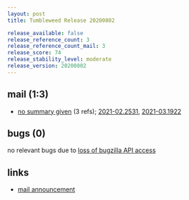 ```yaml
---
layout: post
title: Tumbleweed Release 20200802

release_available: false
release_reference_count: 3
release_reference_count_mail: 3
release_score: 74
release_stability_level: moderate
release_version: 20200802
---
```


## mail (1:3)

- [no summary given](https://github.com/boombatower/tumbleweed-review/issues/10) (3 refs); [2021-02.2531](https://github.com/boombatower/tumbleweed-review/issues/10), [2021-03.1922](https://github.com/boombatower/tumbleweed-review/issues/10)

## bugs (0)

<!--more-->

no relevant bugs due to [loss of bugzilla API access](https://bugzilla.opensuse.org/show_bug.cgi?id=1157722)



## links

- [mail announcement](https://github.com/boombatower/tumbleweed-review/issues/10)
